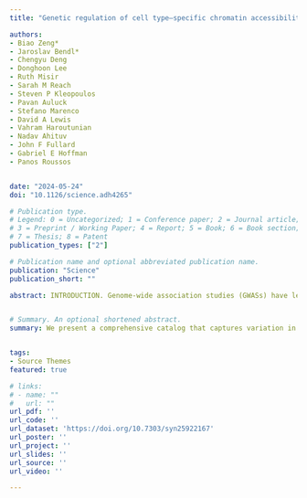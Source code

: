 ```yaml
---
title: "Genetic regulation of cell type–specific chromatin accessibility shapes brain disease etiology"

authors:
- Biao Zeng*
- Jaroslav Bendl*
- Chengyu Deng
- Donghoon Lee
- Ruth Misir
- Sarah M Reach
- Steven P Kleopoulos
- Pavan Auluck
- Stefano Marenco
- David A Lewis
- Vahram Haroutunian
- Nadav Ahituv
- John F Fullard
- Gabriel E Hoffman
- Panos Roussos


date: "2024-05-24"
doi: "10.1126/science.adh4265"

# Publication type.
# Legend: 0 = Uncategorized; 1 = Conference paper; 2 = Journal article;
# 3 = Preprint / Working Paper; 4 = Report; 5 = Book; 6 = Book section;
# 7 = Thesis; 8 = Patent
publication_types: ["2"]

# Publication name and optional abbreviated publication name.
publication: "Science"
publication_short: ""

abstract: INTRODUCTION. Genome-wide association studies (GWASs) have led to the identification of hundreds of genetic loci that are associated with increased risk for a variety of brain diseases, including schizophrenia, Alzheimer’s disease, bipolar disorder, and major depressive disorder. However, identifying molecular mechanisms that underlie GWAS findings remains challenging because of linkage disequilibrium between genetic variants. Additionally, many risk variants are located in noncoding regions of the genome that are enriched in regulatory elements, which suggests that these variants affect gene expression rather than protein structure and function. Examining expression quantitative trait loci (eQTLs), especially cell type–specific eQTLs, has recently identified genetic regulatory signals that are shared between gene expression and brain disease traits. Yet our understanding of cell type–specific regulatory processes that drive variation in molecular traits mediating disease risk remains limited -- RATIONALE. Regulatory sequences, including promoters, enhancers, insulators, and transcriptional silencers, are enriched in open chromatin regions (OCRs). Importantly, genetic variants that influence chromatin accessibility can, in turn, either activate or suppress gene expression by disrupting the function of these regulatory elements. Because chromatin status is directly connected to the regulation of transcriptional activity, the presence of colocalized chromatin accessibility QTLs (caQTLs) and eQTL signals within a given locus can reveal functional regulatory elements, connecting risk variants to causative genes and disease processes. Finding disease-relevant regulatory elements, especially those with cell type–specific effects, may provide the means to identify therapeutic targets for a range of neuropsychiatric and neurodegenerative disorders -- RESULTS. To investigate the genetic regulation of chromatin accessibility in the brain, as well as its impact on disease, we analyzed 1932 cell type–specific ATAC-seq (assay for transposase-accessible chromatin with sequencing) libraries consisting of neurons and non-neurons isolated from four functionally distinct brain regions of 616 human postmortem brains. Our study identified 34,539 OCRs with caQTLs and shows that the genetic control of chromatin accessibility displays a high degree of cell-type specificity. Using statistical fine-mapping, eQTL and caQTL colocalization, and allele-specific chromatin accessibility, we identified potential molecular mechanisms that mediate the effects of disease risk variants. The integration of caQTL and eQTL results with GWAS results from six brain diseases identified 72 genes and 92 OCRs that mediate disease risk. By testing the functional impact of 19,893 potential causal variants in human induced pluripotent stem cell–derived excitatory neurons, using a massively parallel reporter assay (MPRA), we identified 476 variants with allelic effects. Genome-wide, we found that annotating variants on the basis of neuronal chromatin accessibility, as well as statistical fine-mapping from neuronal caQTL and eQTLs from brain homogenate, can be used to predict the allelic fold change in the MPRA. The MPRA identified an allelic effect in the variant rs3764512, which is predicted to increase local chromatin accessibility in neurons, increase expression of RAB27B, and increase risk for major depressive disorder.


# Summary. An optional shortened abstract.
summary: We present a comprehensive catalog that captures variation in the human brain regulome, which illuminates the cell type–specific molecular mechanisms that underlie neuropsychiatric and neurodegenerative disorders. Our work highlights an approach to move from statistical associations from large-scale GWASs to functionally validated variants and molecular mechanisms of disease.


tags:
- Source Themes
featured: true

# links:
# - name: ""
#   url: ""
url_pdf: ''
url_code: ''
url_dataset: 'https://doi.org/10.7303/syn25922167'
url_poster: ''
url_project: ''
url_slides: ''
url_source: ''
url_video: ''

---
```

